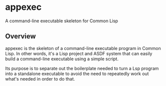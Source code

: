# appexec

A command-line executable skeleton for Common Lisp

## Overview

appexec is the skeleton of a command-line executable program in Common
Lisp. In other words, it's a Lisp project and ASDF system that can
easily build a command-line executable using a simple script.

Its purpose is to separate out the boilerplate needed to turn a Lsp
program into a standalone executable to avoid the need to repeatedly
work out what's needed in order to do that.
